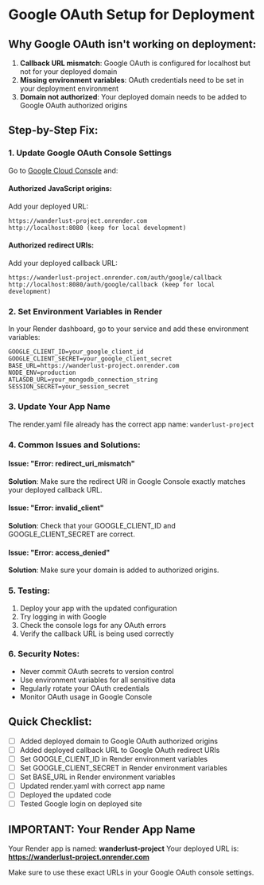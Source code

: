 # Google OAuth Setup for Deployment

## Why Google OAuth isn't working on deployment:

1. **Callback URL mismatch**: Google OAuth is configured for localhost but not for your deployed domain
2. **Missing environment variables**: OAuth credentials need to be set in your deployment environment
3. **Domain not authorized**: Your deployed domain needs to be added to Google OAuth authorized origins

## Step-by-Step Fix:

### 1. Update Google OAuth Console Settings

Go to [Google Cloud Console](https://console.cloud.google.com/) and:

#### Authorized JavaScript origins:
Add your deployed URL:
```
https://wanderlust-project.onrender.com
http://localhost:8080 (keep for local development)
```

#### Authorized redirect URIs:
Add your deployed callback URL:
```
https://wanderlust-project.onrender.com/auth/google/callback
http://localhost:8080/auth/google/callback (keep for local development)
```

### 2. Set Environment Variables in Render

In your Render dashboard, go to your service and add these environment variables:

```
GOOGLE_CLIENT_ID=your_google_client_id
GOOGLE_CLIENT_SECRET=your_google_client_secret
BASE_URL=https://wanderlust-project.onrender.com
NODE_ENV=production
ATLASDB_URL=your_mongodb_connection_string
SESSION_SECRET=your_session_secret
```

### 3. Update Your App Name

The render.yaml file already has the correct app name: `wanderlust-project`

### 4. Common Issues and Solutions:

#### Issue: "Error: redirect_uri_mismatch"
**Solution**: Make sure the redirect URI in Google Console exactly matches your deployed callback URL.

#### Issue: "Error: invalid_client"
**Solution**: Check that your GOOGLE_CLIENT_ID and GOOGLE_CLIENT_SECRET are correct.

#### Issue: "Error: access_denied"
**Solution**: Make sure your domain is added to authorized origins.

### 5. Testing:

1. Deploy your app with the updated configuration
2. Try logging in with Google
3. Check the console logs for any OAuth errors
4. Verify the callback URL is being used correctly

### 6. Security Notes:

- Never commit OAuth secrets to version control
- Use environment variables for all sensitive data
- Regularly rotate your OAuth credentials
- Monitor OAuth usage in Google Console

## Quick Checklist:

- [ ] Added deployed domain to Google OAuth authorized origins
- [ ] Added deployed callback URL to Google OAuth redirect URIs
- [ ] Set GOOGLE_CLIENT_ID in Render environment variables
- [ ] Set GOOGLE_CLIENT_SECRET in Render environment variables
- [ ] Set BASE_URL in Render environment variables
- [ ] Updated render.yaml with correct app name
- [ ] Deployed the updated code
- [ ] Tested Google login on deployed site

## IMPORTANT: Your Render App Name

Your Render app is named: **wanderlust-project**
Your deployed URL is: **https://wanderlust-project.onrender.com**

Make sure to use these exact URLs in your Google OAuth console settings. 